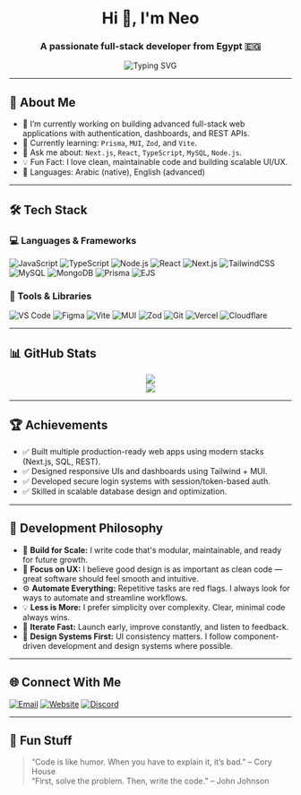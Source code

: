 <h1 align="center">Hi 👋, I'm Neo</h1>
<h3 align="center">A passionate full-stack developer from Egypt 🇪🇬</h3>

<p align="center">
  <img src="https://readme-typing-svg.demolab.com?font=Fira+Code&duration=3000&pause=1000&color=00F7FF&center=true&vCenter=true&width=435&lines=Full+Stack+Web+Developer;Next.js+%2B+Tailwind+CSS+Lover;Always+Learning+New+Technologies" alt="Typing SVG" />
</p>

---

## 📌 About Me

- 🔭 I’m currently working on building advanced full-stack web applications with authentication, dashboards, and REST APIs.
- 🌱 Currently learning: `Prisma`, `MUI`, `Zod`, and `Vite`.
- 💬 Ask me about: `Next.js`, `React`, `TypeScript`, `MySQL`, `Node.js`.
- 💡 Fun Fact: I love clean, maintainable code and building scalable UI/UX.
- 🧠 Languages: Arabic (native), English (advanced)

---

## 🛠️ Tech Stack

### 💻 Languages & Frameworks
![JavaScript](https://img.shields.io/badge/-JavaScript-black?style=flat-square&logo=javascript)
![TypeScript](https://img.shields.io/badge/-TypeScript-black?style=flat-square&logo=typescript)
![Node.js](https://img.shields.io/badge/-Node.js-black?style=flat-square&logo=node.js)
![React](https://img.shields.io/badge/-React-black?style=flat-square&logo=react)
![Next.js](https://img.shields.io/badge/-Next.js-black?style=flat-square&logo=next.js)
![TailwindCSS](https://img.shields.io/badge/-TailwindCSS-black?style=flat-square&logo=tailwindcss)
![MySQL](https://img.shields.io/badge/-MySQL-black?style=flat-square&logo=mysql)
![MongoDB](https://img.shields.io/badge/-MongoDB-black?style=flat-square&logo=mongodb)
![Prisma](https://img.shields.io/badge/-Prisma-black?style=flat-square&logo=prisma)
![EJS](https://img.shields.io/badge/-EJS-black?style=flat-square&logo=ejs)

### 🔧 Tools & Libraries
![VS Code](https://img.shields.io/badge/-VS%20Code-black?style=flat-square&logo=visualstudiocode)
![Figma](https://img.shields.io/badge/-Figma-black?style=flat-square&logo=figma)
![Vite](https://img.shields.io/badge/-Vite-black?style=flat-square&logo=vite)
![MUI](https://img.shields.io/badge/-MUI-black?style=flat-square&logo=mui)
![Zod](https://img.shields.io/badge/-Zod-black?style=flat-square&logo=zod)
![Git](https://img.shields.io/badge/-Git-black?style=flat-square&logo=git)
![Vercel](https://img.shields.io/badge/-Vercel-black?style=flat-square&logo=vercel)
![Cloudflare](https://img.shields.io/badge/-Cloudflare-black?style=flat-square&logo=cloudflare)

---

## 📊 GitHub Stats

<p align="center">
  <img src="https://github-readme-stats.vercel.app/api?username=Neoa3&show_icons=true&theme=radical" />
  <br>
  <img src="https://github-readme-stats.vercel.app/api/top-langs/?username=Neoa3&layout=compact&theme=radical" />
</p>

---

## 🏆 Achievements

- ✅ Built multiple production-ready web apps using modern stacks (Next.js, SQL, REST).
- ✅ Designed responsive UIs and dashboards using Tailwind + MUI.
- ✅ Developed secure login systems with session/token-based auth.
- ✅ Skilled in scalable database design and optimization.

---

## 🧠 Development Philosophy

- 🚀 **Build for Scale:** I write code that's modular, maintainable, and ready for future growth.
- 🎯 **Focus on UX:** I believe good design is as important as clean code — great software should feel smooth and intuitive.
- ⚙️ **Automate Everything:** Repetitive tasks are red flags. I always look for ways to automate and streamline workflows.
- 💡 **Less is More:** I prefer simplicity over complexity. Clear, minimal code always wins.
- 🔄 **Iterate Fast:** Launch early, improve constantly, and listen to feedback.
- 📐 **Design Systems First:** UI consistency matters. I follow component-driven development and design systems where possible.

---

## 🌐 Connect With Me

[![Email](https://img.shields.io/badge/-Email-red?style=flat-square&logo=gmail)](mailto:mohamed@noonserv.com)
[![Website](https://img.shields.io/badge/-Website-black?style=flat-square&logo=vercel)](https://noonserv.com)
[![Discord](https://img.shields.io/badge/-Discord-5865F2?style=flat-square&logo=discord&logoColor=white)](https://discord.gg/XEHNf4UAst)

---

## 🧩 Fun Stuff

> “Code is like humor. When you have to explain it, it’s bad.” – Cory House  
> “First, solve the problem. Then, write the code.” – John Johnson
